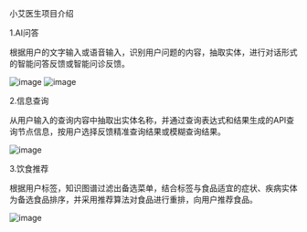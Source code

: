 小艾医生项目介绍

1.AI问答

根据用户的文字输入或语音输入，识别用户问题的内容，抽取实体，进行对话形式的智能问答反馈或智能问诊反馈。

![image](https://github.com/KokoloNaga/XiaoAi/assets/88781172/e1b227b0-e8dd-44aa-ad08-1633501c78e4)
![image](https://github.com/KokoloNaga/XiaoAi/assets/88781172/ac9a9ef9-46d1-4986-8a4c-9a2070eaa81f)


2.信息查询

从用户输入的查询内容中抽取出实体名称，并通过查询表达式和结果生成的API查询节点信息，按用户选择反馈精准查询结果或模糊查询结果。

![image](https://github.com/KokoloNaga/XiaoAi/assets/88781172/e8fa6669-6bd8-4e2f-a771-bf2d29f6a6cc)

3.饮食推荐

根据用户标签，知识图谱过滤出备选菜单，结合标签与食品适宜的症状、疾病实体为备选食品排序，并采用推荐算法对食品进行重排，向用户推荐食品。

![image](https://github.com/KokoloNaga/XiaoAi/assets/88781172/88a86b03-db6a-4084-9050-9df475c33686)
